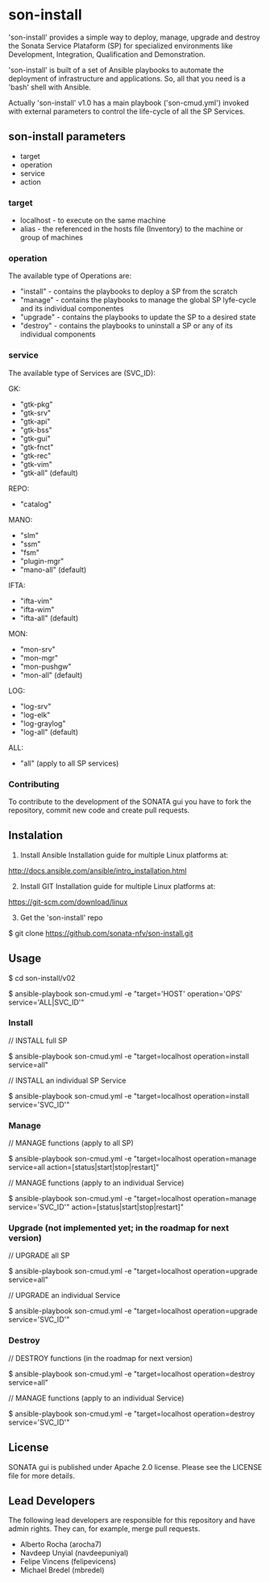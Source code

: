 # son-install

'son-install' provides a simple way to deploy, manage, upgrade and destroy the Sonata Service Plataform (SP) for specialized environments like Development, Integration, Qualification and Demonstration.

'son-install' is built of a set of Ansible playbooks to automate the deployment of infrastructure and applications. So, all that you need is a 'bash' shell with Ansible.
 
Actually 'son-install' v1.0 has a main playbook ('son-cmud.yml') invoked with external parameters to control the life-cycle of all the SP Services.


## son-install parameters

* target
* operation
* service
* action


### target

* localhost - to execute on the same machine
* alias - the referenced in the hosts file (Inventory) to the machine or group of machines


### operation

The available type of Operations are:
* "install" - contains the playbooks to deploy a SP from the scratch
* "manage"  - contains the playbooks to manage the global SP lyfe-cycle and its individual componentes
* "upgrade" - contains the playbooks to update the SP to a desired state
* "destroy" - contains the playbooks to uninstall a SP or any of its individual components


### service

The available type of Services are (SVC_ID):

GK:
* "gtk-pkg"
* "gtk-srv"
* "gtk-api"
* "gtk-bss"
* "gtk-gui"
* "gtk-fnct"
* "gtk-rec"
* "gtk-vim"
* "gtk-all" (default)

REPO:
* "catalog"

MANO:
* "slm"
* "ssm"
* "fsm"
* "plugin-mgr"
* "mano-all" (default)

IFTA:
* "ifta-vim"
* "ifta-wim"
* "ifta-all" (default)

MON:
* "mon-srv"
* "mon-mgr"
* "mon-pushgw"
* "mon-all" (default)

LOG:
* "log-srv"
* "log-elk"
* "log-graylog"
* "log-all" (default)

ALL:
* "all" (apply to all SP services)


### Contributing

To contribute to the development of the SONATA gui you have to fork the repository, commit new code and create pull requests. 


## Instalation

1. Install Ansible 
Installation guide for multiple Linux platforms at: 

  http://docs.ansible.com/ansible/intro_installation.html 

2. Install GIT 
Installation guide for multiple Linux platforms at:

  https://git-scm.com/download/linux

3. Get the 'son-install' repo

  $ git clone https://github.com/sonata-nfv/son-install.git


## Usage

  $ cd son-install/v02

  $ ansible-playbook son-cmud.yml -e "target='HOST' operation='OPS' service='ALL|SVC_ID'"

### Install

// INSTALL full SP 

  $ ansible-playbook son-cmud.yml -e "target=localhost operation=install service=all"

// INSTALL an individual SP Service

  $ ansible-playbook son-cmud.yml -e "target=localhost operation=install service='SVC_ID'"

### Manage

// MANAGE functions (apply to all SP)

  $ ansible-playbook son-cmud.yml -e "target=localhost operation=manage service=all action=[status|start|stop|restart]" 

// MANAGE functions (apply to an individual Service)

  $ ansible-playbook son-cmud.yml -e "target=localhost operation=manage service='SVC_ID'" action=[status|start|stop|restart]"


### Upgrade (not implemented yet; in the roadmap for next version)

// UPGRADE all SP 

  $ ansible-playbook son-cmud.yml -e "target=localhost operation=upgrade service=all"

// UPGRADE an individual Service

  $ ansible-playbook son-cmud.yml -e "target=localhost operation=upgrade service='SVC_ID'"

### Destroy

// DESTROY functions (in the roadmap for next version)

  $ ansible-playbook son-cmud.yml -e "target=localhost operation=destroy service=all"

// MANAGE functions (apply to an individual Service)

  $ ansible-playbook son-cmud.yml -e "target=localhost operation=destroy service='SVC_ID'"


## License

SONATA gui is published under Apache 2.0 license. Please see the LICENSE file for more details. 


## Lead Developers

The following lead developers are responsible for this repository and have admin rights. They can, for example, merge pull requests. 

* Alberto Rocha (arocha7)
* Navdeep Unyial (navdeepuniyal)
* Felipe Vincens (felipevicens)
* Michael Bredel (mbredel)
